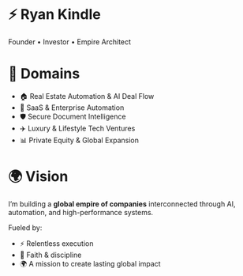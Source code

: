 # ⚡ Ryan Kindle

Founder • Investor • Empire Architect

# 🚀 Domains
- 🏠 Real Estate Automation & AI Deal Flow  
- 🤖 SaaS & Enterprise Automation  
- 🛡️ Secure Document Intelligence  
- ✈️ Luxury & Lifestyle Tech Ventures  
- 📊 Private Equity & Global Expansion

# 🌍 Vision  
I’m building a **global empire of companies** interconnected through AI, automation, and high-performance systems.  

Fueled by:  
- ⚡ Relentless execution  
- 🙏 Faith & discipline  
- 🌍 A mission to create lasting global impact
